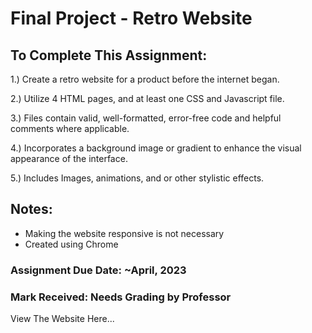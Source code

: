 # Final Project - Retro Website
 
## To Complete This Assignment: 

1.) Create a retro website for a product before the internet began. 

2.) Utilize 4 HTML pages, and at least one CSS and Javascript file.

3.) Files contain valid, well-formatted, error-free code and helpful comments where applicable.

4.) Incorporates a background image or gradient to enhance the visual appearance of the interface. 

5.) Includes Images, animations, and or other stylistic effects. 

## Notes: 
- Making the website responsive is not necessary 
- Created using Chrome

### Assignment Due Date: ~April, 2023
### Mark Received: Needs Grading by Professor

View The Website Here... 
